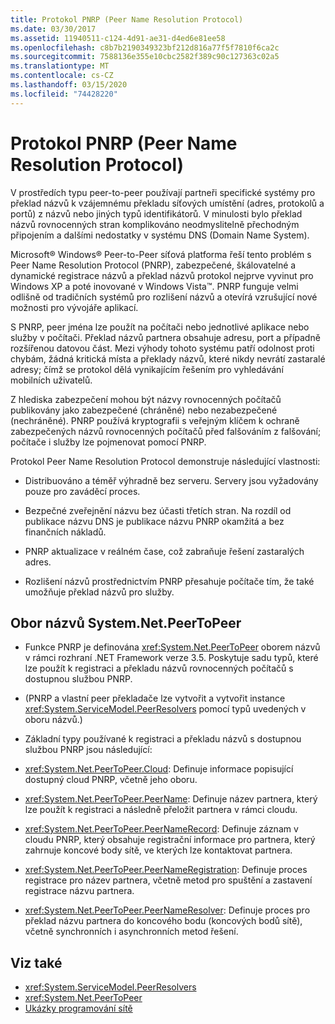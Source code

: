 ```yaml
---
title: Protokol PNRP (Peer Name Resolution Protocol)
ms.date: 03/30/2017
ms.assetid: 11940511-c124-4d91-ae31-d4ed6e81ee58
ms.openlocfilehash: c8b7b2190349323bf212d816a77f5f7810f6ca2c
ms.sourcegitcommit: 7588136e355e10cbc2582f389c90c127363c02a5
ms.translationtype: MT
ms.contentlocale: cs-CZ
ms.lasthandoff: 03/15/2020
ms.locfileid: "74428220"
---
```

# <a name="peer-name-resolution-protocol"></a>Protokol PNRP (Peer Name Resolution Protocol)
V prostředích typu peer-to-peer používají partneři specifické systémy pro překlad názvů k vzájemnému překladu síťových umístění (adres, protokolů a portů) z názvů nebo jiných typů identifikátorů. V minulosti bylo překlad názvů rovnocenných stran komplikováno neodmyslitelně přechodným připojením a dalšími nedostatky v systému DNS (Domain Name System).  
  
 Microsoft® Windows® Peer-to-Peer síťová platforma řeší tento problém s Peer Name Resolution Protocol (PNRP), zabezpečené, škálovatelné a dynamické registrace názvů a překlad názvů protokol nejprve vyvinut pro Windows XP a poté inovované v Windows Vista™. PNRP funguje velmi odlišně od tradičních systémů pro rozlišení názvů a otevírá vzrušující nové možnosti pro vývojáře aplikací.  
  
 S PNRP, peer jména lze použít na počítači nebo jednotlivé aplikace nebo služby v počítači. Překlad názvů partnera obsahuje adresu, port a případně rozšířenou datovou část. Mezi výhody tohoto systému patří odolnost proti chybám, žádná kritická místa a překlady názvů, které nikdy nevrátí zastaralé adresy; čímž se protokol dělá vynikajícím řešením pro vyhledávání mobilních uživatelů.  
  
 Z hlediska zabezpečení mohou být názvy rovnocenných počítačů publikovány jako zabezpečené (chráněné) nebo nezabezpečené (nechráněné). PNRP používá kryptografii s veřejným klíčem k ochraně zabezpečených názvů rovnocenných počítačů před falšováním z falšování; počítače i služby lze pojmenovat pomocí PNRP.  
  
Protokol Peer Name Resolution Protocol demonstruje následující vlastnosti:  
  
- Distribuováno a téměř výhradně bez serveru. Servery jsou vyžadovány pouze pro zaváděcí proces.  
  
- Bezpečné zveřejnění názvu bez účasti třetích stran. Na rozdíl od publikace názvu DNS je publikace názvu PNRP okamžitá a bez finančních nákladů.  
  
- PNRP aktualizace v reálném čase, což zabraňuje řešení zastaralých adres.  
  
- Rozlišení názvů prostřednictvím PNRP přesahuje počítače tím, že také umožňuje překlad názvů pro služby.  
  
## <a name="the-systemnetpeertopeer-namespace"></a>Obor názvů System.Net.PeerToPeer  
  
- Funkce PNRP je definována <xref:System.Net.PeerToPeer> oborem názvů v rámci rozhraní .NET Framework verze 3.5. Poskytuje sadu typů, které lze použít k registraci a překladu názvů rovnocenných počítačů s dostupnou službou PNRP.  
  
- (PNRP a vlastní peer překladače lze vytvořit a vytvořit instance <xref:System.ServiceModel.PeerResolvers> pomocí typů uvedených v oboru názvů.)  
  
- Základní typy používané k registraci a překladu názvů s dostupnou službou PNRP jsou následující:  
  
- <xref:System.Net.PeerToPeer.Cloud>: Definuje informace popisující dostupný cloud PNRP, včetně jeho oboru.  
  
- <xref:System.Net.PeerToPeer.PeerName>: Definuje název partnera, který lze použít k registraci a následně přeložit partnera v rámci cloudu.  
  
- <xref:System.Net.PeerToPeer.PeerNameRecord>: Definuje záznam v cloudu PNRP, který obsahuje registrační informace pro partnera, který zahrnuje koncové body sítě, ve kterých lze kontaktovat partnera.  
  
- <xref:System.Net.PeerToPeer.PeerNameRegistration>: Definuje proces registrace pro název partnera, včetně metod pro spuštění a zastavení registrace názvu partnera.  
  
- <xref:System.Net.PeerToPeer.PeerNameResolver>: Definuje proces pro překlad názvu partnera do koncového bodu (koncových bodů sítě), včetně synchronních i asynchronních metod řešení.  
  
## <a name="see-also"></a>Viz také

- <xref:System.ServiceModel.PeerResolvers>
- <xref:System.Net.PeerToPeer>
- [Ukázky programování sítě](network-programming-samples.md)

<!-- to-do: review sample links
- [PeerToPeer Technology Sample](https://go.microsoft.com/fwlink/?LinkID=179571)
-->
